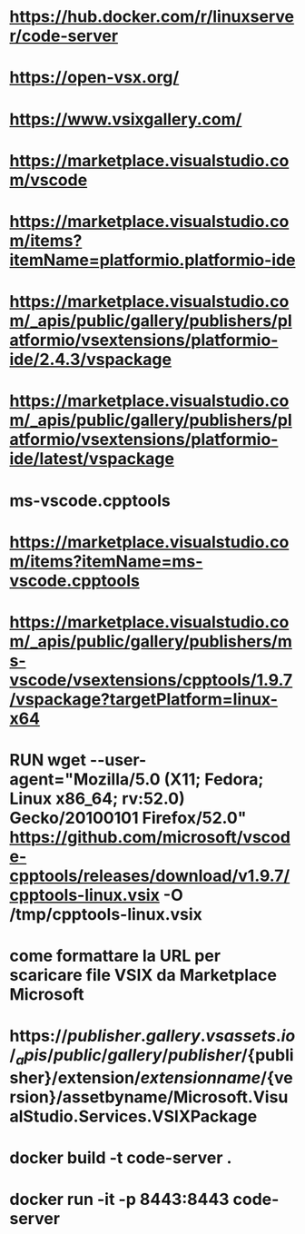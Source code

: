 # https://hub.docker.com/r/linuxserver/code-server
# https://open-vsx.org/
# https://www.vsixgallery.com/
# https://marketplace.visualstudio.com/vscode

# https://marketplace.visualstudio.com/items?itemName=platformio.platformio-ide
# https://marketplace.visualstudio.com/_apis/public/gallery/publishers/platformio/vsextensions/platformio-ide/2.4.3/vspackage
# https://marketplace.visualstudio.com/_apis/public/gallery/publishers/platformio/vsextensions/platformio-ide/latest/vspackage

# ms-vscode.cpptools
# https://marketplace.visualstudio.com/items?itemName=ms-vscode.cpptools
# https://marketplace.visualstudio.com/_apis/public/gallery/publishers/ms-vscode/vsextensions/cpptools/1.9.7/vspackage?targetPlatform=linux-x64
# RUN wget --user-agent="Mozilla/5.0 (X11; Fedora; Linux x86_64; rv:52.0) Gecko/20100101 Firefox/52.0" https://github.com/microsoft/vscode-cpptools/releases/download/v1.9.7/cpptools-linux.vsix -O /tmp/cpptools-linux.vsix

# come formattare la URL per scaricare file VSIX da Marketplace Microsoft
# https://${publisher}.gallery.vsassets.io/_apis/public/gallery/publisher/${publisher}/extension/${extension name}/${version}/assetbyname/Microsoft.VisualStudio.Services.VSIXPackage


# docker build -t code-server .
# docker run -it -p 8443:8443 code-server